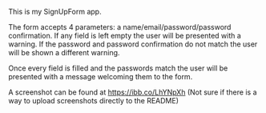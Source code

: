 This is my SignUpForm app.

The form accepts 4 parameters: a name/email/password/password confirmation.
If any field is left empty the user will be presented with a warning.
If the password and password confirmation do not match the user will be shown a different warning.

Once every field is filled and the passwords match the user will be presented with a message welcoming them to the form.


A screenshot can be found at https://ibb.co/LhYNpXh (Not sure if there is a way to upload screenshots directly to the README)
